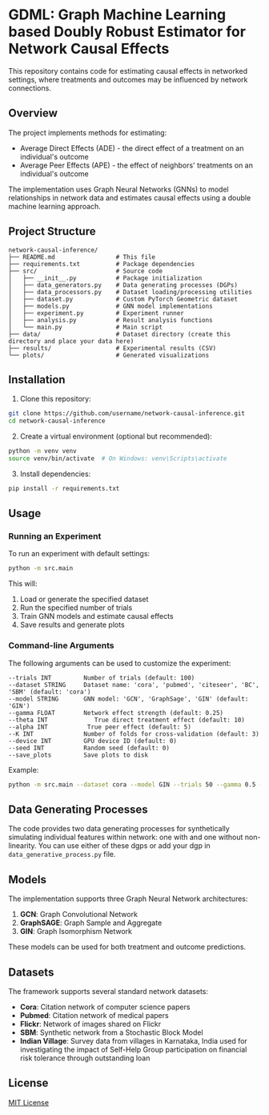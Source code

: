 # GDML: Graph Machine Learning based Doubly Robust Estimator for Network Causal Effects

This repository contains code for estimating causal effects in networked settings, where treatments and outcomes may be influenced by network connections.

## Overview

The project implements methods for estimating:
- Average Direct Effects (ADE) - the direct effect of a treatment on an individual's outcome
- Average Peer Effects (APE) - the effect of neighbors' treatments on an individual's outcome

The implementation uses Graph Neural Networks (GNNs) to model relationships in network data and estimates causal effects using a double machine learning approach.

## Project Structure

```
network-causal-inference/
├── README.md                 # This file
├── requirements.txt          # Package dependencies
├── src/                      # Source code
│   ├── __init__.py           # Package initialization
│   ├── data_generators.py    # Data generating processes (DGPs)
│   ├── data_processors.py    # Dataset loading/processing utilities
│   ├── dataset.py            # Custom PyTorch Geometric dataset
│   ├── models.py             # GNN model implementations
│   ├── experiment.py         # Experiment runner
│   ├── analysis.py           # Result analysis functions
│   └── main.py               # Main script
├── data/                     # Dataset directory (create this directory and place your data here)
├── results/                  # Experimental results (CSV)
└── plots/                    # Generated visualizations
```

## Installation

1. Clone this repository:
```bash
git clone https://github.com/username/network-causal-inference.git
cd network-causal-inference
```

2. Create a virtual environment (optional but recommended):
```bash
python -m venv venv
source venv/bin/activate  # On Windows: venv\Scripts\activate
```

3. Install dependencies:
```bash
pip install -r requirements.txt
```

## Usage

### Running an Experiment

To run an experiment with default settings:

```bash
python -m src.main
```

This will:
1. Load or generate the specified dataset
2. Run the specified number of trials
3. Train GNN models and estimate causal effects
4. Save results and generate plots

### Command-line Arguments

The following arguments can be used to customize the experiment:

```
--trials INT         Number of trials (default: 100)
--dataset STRING     Dataset name: 'cora', 'pubmed', 'citeseer', 'BC', 'SBM' (default: 'cora')
--model STRING       GNN model: 'GCN', 'GraphSage', 'GIN' (default: 'GIN')
--gamma FLOAT        Network effect strength (default: 0.25)
--theta INT             True direct treatment effect (default: 10)
--alpha INT           True peer effect (default: 5)
--K INT              Number of folds for cross-validation (default: 3)
--device INT         GPU device ID (default: 0)
--seed INT           Random seed (default: 0)
--save_plots         Save plots to disk
```

Example:
```bash
python -m src.main --dataset cora --model GIN --trials 50 --gamma 0.5 --save_plots
```

## Data Generating Processes

The code provides two data generating processes for synthetically simulating individual features within network: one with and one without non-linearity. You can use either of these dgps or add your dgp in `data_generative_process.py` file.



## Models

The implementation supports three Graph Neural Network architectures:

1. **GCN**: Graph Convolutional Network
2. **GraphSAGE**: Graph Sample and Aggregate
3. **GIN**: Graph Isomorphism Network

These models can be used for both treatment and outcome predictions.

## Datasets

The framework supports several standard network datasets:

- **Cora**: Citation network of computer science papers
- **Pubmed**: Citation network of medical papers
- **Flickr**: Network of images shared on Flickr
- **SBM**: Synthetic network from a Stochastic Block Model
- **Indian Village**: Survey data from villages in Karnataka, India used for investigating the impact of Self-Help Group participation on financial risk tolerance through outstanding loan

## License

[MIT License](LICENSE)

